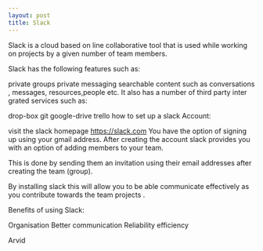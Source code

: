 ```yaml
---
layout: post
title: Slack
---
```


Slack is a cloud based on line collaborative tool that is used  while working on projects by a given number of team members.

Slack has the following features such as:

private groups
private messaging
searchable content such as conversations , messages, resources,people etc.
It also has a number of third party inter grated services such as:

drop-box
git
google-drive
trello
how to set up a slack Account:

visit the slack homepage  https://slack.com
You have the option of signing up using your gmail address.
After creating the account slack provides you with an option of adding members to your team.

This is done by sending them an invitation using their email addresses after creating the team (group).

By installing slack this will allow you to be able communicate effectively as you contribute towards the team projects .

Benefits of using Slack:

Organisation
Better communication
Reliability
efficiency


Arvid
